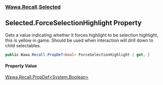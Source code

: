 ### [Wawa.Recall](Wawa.Recall.md 'Wawa.Recall').[Selected](Selected.md 'Wawa.Recall.Selected')

## Selected.ForceSelectionHighlight Property

Gets a value indicating whether it forces highlight to be selection highlight,  
this is yellow in game. Should be used when interaction will drill down to child selectables.

```csharp
public Wawa.Recall.PropDef<bool> ForceSelectionHighlight { get; }
```

#### Property Value
[Wawa.Recall.PropDef&lt;](PropDef{T}.md 'Wawa.Recall.PropDef<T>')[System.Boolean](https://docs.microsoft.com/en-us/dotnet/api/System.Boolean 'System.Boolean')[&gt;](PropDef{T}.md 'Wawa.Recall.PropDef<T>')